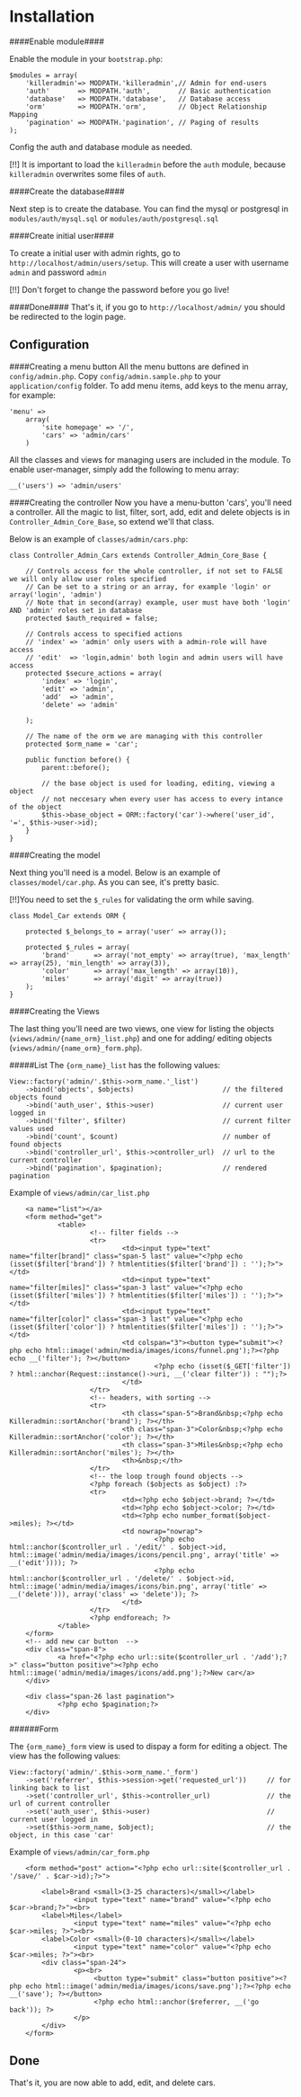 Installation
==========

####Enable module####

Enable the module in your `bootstrap.php`:

	$modules = array(
		'killeradmin'=> MODPATH.'killeradmin',// Admin for end-users
		'auth'       => MODPATH.'auth',       // Basic authentication
		'database'   => MODPATH.'database',   // Database access
		'orm'        => MODPATH.'orm',        // Object Relationship Mapping
		'pagination' => MODPATH.'pagination', // Paging of results
	);
	
Config the auth and database module as needed.	
	
[!!] It is important to load the `killeradmin` before the `auth` module, because `killeradmin` overwrites some files of `auth`.

####Create the database####

Next step is to create the database. You can find the mysql or postgresql in `modules/auth/mysql.sql` or `modules/auth/postgresql.sql`

####Create initial user####

To create a initial user with admin rights, go to `http://localhost/admin/users/setup`. 
This will create a user with username `admin` and password `admin`

[!!] Don't forget to change the password before you go live!

####Done####
That's it, if you go to `http://localhost/admin/` you should be redirected to the login page.


Configuration
------------

####Creating a menu button
All the menu buttons are defined in `config/admin.php`. Copy `config/admin.sample.php` to your `application/config` folder. 
To add menu items, add keys to the menu array, for example:

	'menu' =>
		array(
			'site homepage' => '/',
			'cars' => 'admin/cars'
		)

All the classes and views for managing users are included in the module. To enable user-manager, simply add the following to menu array:

	__('users') => 'admin/users'

		
####Creating the controller
Now you have a menu-button 'cars', you'll need a controller. All the magic to list, filter, sort, add, edit and delete objects is in `Controller_Admin_Core_Base`, so extend we'll that class.

Below is an example of `classes/admin/cars.php`:

	class Controller_Admin_Cars extends Controller_Admin_Core_Base {
	
		// Controls access for the whole controller, if not set to FALSE we will only allow user roles specified
        // Can be set to a string or an array, for example 'login' or array('login', 'admin')
        // Note that in second(array) example, user must have both 'login' AND 'admin' roles set in database
		protected $auth_required = false;
	
		// Controls access to specified actions
        // 'index' => 'admin' only users with a admin-role will have access
        // 'edit'  => 'login,admin' both login and admin users will have access
		protected $secure_actions = array(
			'index' => 'login',
			'edit' => 'admin',
			'add'  => 'admin',
			'delete' => 'admin'
	
		);
	
		// The name of the orm we are managing with this controller
		protected $orm_name = 'car';
		
		public function before() {
			parent::before();
		
			// the base object is used for loading, editing, viewing a object
			// not neccesary when every user has access to every intance of the object
			$this->base_object = ORM::factory('car')->where('user_id', '=', $this->user->id);
		}
	}

####Creating the model

Next thing you'll need is a model. Below is an example of `classes/model/car.php`. As you can see, it's pretty basic. 

[!!]You need to set the `$_rules` for validating the orm while saving.

	class Model_Car extends ORM {
		
		protected $_belongs_to = array('user' => array());
	
		protected $_rules = array(
			'brand'      => array('not_empty' => array(true), 'max_length' => array(25), 'min_length' => array(3)),
			'color'      => array('max_length' => array(10)),
			'miles'      => array('digit' => array(true))
		);	
	}
	
####Creating the Views

The last thing you'll need are two views, one view for listing the objects (`views/admin/{name_orm}_list.php`) and one for adding/ editing objects (`views/admin/{name_orm}_form.php`).

#####List
The `{orm_name}_list` has the following values:

    View::factory('admin/'.$this->orm_name.'_list')
        ->bind('objects', $objects)                      // the filtered objects found
        ->bind('auth_user', $this->user)                 // current user logged in
        ->bind('filter', $filter)                        // current filter values used
        ->bind('count', $count)                          // number of found objects
        ->bind('controller_url', $this->controller_url)  // url to the current controller
        ->bind('pagination', $pagination);               // rendered pagination

Example of `views/admin/car_list.php`

        <a name="list"></a>
        <form method="get">
                <table>
                        <!-- filter fields -->
                        <tr>
                                <td><input type="text" name="filter[brand]" class="span-5 last" value="<?php echo (isset($filter['brand']) ? htmlentities($filter['brand']) : '');?>"></td>
                                <td><input type="text" name="filter[miles]" class="span-3 last" value="<?php echo (isset($filter['miles']) ? htmlentities($filter['miles']) : '');?>"></td>
                                <td><input type="text" name="filter[color]" class="span-3 last" value="<?php echo (isset($filter['color']) ? htmlentities($filter['miles']) : '');?>"></td>
                                <td colspan="3"><button type="submit"><?php echo html::image('admin/media/images/icons/funnel.png');?><?php echo __('filter'); ?></button>
                                        <?php echo (isset($_GET['filter']) ? html::anchor(Request::instance()->uri, __('clear filter')) : "");?>
                                </td>
                        </tr>
                        <!-- headers, with sorting -->
                        <tr>
                                <th class="span-5">Brand&nbsp;<?php echo Killeradmin::sortAnchor('brand'); ?></th>
                                <th class="span-3">Color&nbsp;<?php echo Killeradmin::sortAnchor('color'); ?></th>
                                <th class="span-3">Miles&nbsp;<?php echo Killeradmin::sortAnchor('miles'); ?></th>
                                <th>&nbsp;</th>
                        </tr>
                        <!-- the loop trough found objects -->
                        <?php foreach ($objects as $object) :?>
                        <tr>
                                <td><?php echo $object->brand; ?></td>
                                <td><?php echo $object->color; ?></td>
                                <td><?php echo number_format($object->miles); ?></td>
                                <td nowrap="nowrap">
                                        <?php echo html::anchor($controller_url . '/edit/' . $object->id, html::image('admin/media/images/icons/pencil.png', array('title' => __('edit')))); ?>
                                        <?php echo html::anchor($controller_url . '/delete/' . $object->id, html::image('admin/media/images/icons/bin.png', array('title' => __('delete'))), array('class' => 'delete')); ?>
                                </td>
                        </tr>
                        <?php endforeach; ?>
                </table>
        </form>
        <!-- add new car button  -->
        <div class="span-8">
                <a href="<?php echo url::site($controller_url . '/add');?>" class="button positive"><?php echo html::image('admin/media/images/icons/add.png');?>New car</a>
        </div>

        <div class="span-26 last pagination">
                <?php echo $pagination;?>
        </div>


######Form

The `{orm_name}_form` view is used to dispay a form for editing a object. The view has the following values:

    View::factory('admin/'.$this->orm_name.'_form')
        ->set('referrer', $this->session->get('requested_url'))     // for linking back to list
        ->set('controller_url', $this->controller_url)              // the url of current controller
        ->set('auth_user', $this->user)                             // current user logged in
        ->set($this->orm_name, $object);                            // the object, in this case 'car'

Example of `views/admin/car_form.php`


        <form method="post" action="<?php echo url::site($controller_url . '/save/' . $car->id);?>">

            <label>Brand <small>(3-25 characters)</small></label>
                    <input type="text" name="brand" value="<?php echo $car->brand;?>"><br>
            <label>Miles</label>
                    <input type="text" name="miles" value="<?php echo $car->miles; ?>"><br>
            <label>Color <small>(0-10 characters)</small></label>
                    <input type="text" name="color" value="<?php echo $car->miles; ?>"><br>
            <div class="span-24">
                    <p><br>
                         <button type="submit" class="button positive"><?php echo html::image('admin/media/images/icons/save.png');?><?php echo __('save'); ?></button>
                         <?php echo html::anchor($referrer, __('go back')); ?>
                    </p>
            </div>
        </form>

Done
-----

That's it, you are now able to add, edit, and delete cars.
